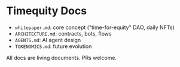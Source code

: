 # Timequity Docs

- `whitepaper.md`: core concept ("time-for-equity" DAO, daily NFTs)
- `ARCHITECTURE.md`: contracts, bots, flows
- `AGENTS.md`: AI agent design
- `TOKENOMICS.md`: future evolution

All docs are living documents. PRs welcome.

